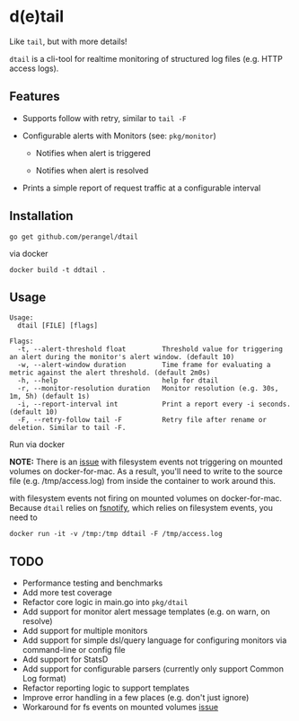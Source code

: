 d(e)tail
======

Like `tail`, but with more details!

`dtail` is a cli-tool for realtime monitoring of structured log files (e.g. HTTP access logs).

Features
--------

* Supports follow with retry, similar to `tail -F`

* Configurable alerts with Monitors (see: `pkg/monitor`)

    * Notifies when alert is triggered 

    * Notifies when alert is resolved

* Prints a simple report of request traffic at a configurable interval

Installation
------------

```
go get github.com/perangel/dtail
```

via docker

```
docker build -t ddtail .
```

Usage
-----
```
Usage:
  dtail [FILE] [flags]

Flags:
  -t, --alert-threshold float         Threshold value for triggering an alert during the monitor's alert window. (default 10)
  -w, --alert-window duration         Time frame for evaluating a metric against the alert threshold. (default 2m0s)
  -h, --help                          help for dtail
  -r, --monitor-resolution duration   Monitor resolution (e.g. 30s, 1m, 5h) (default 1s)
  -i, --report-interval int           Print a report every -i seconds. (default 10)
  -F, --retry-follow tail -F          Retry file after rename or deletion. Similar to tail -F.
  ```

Run via docker

**NOTE:** There is an [issue](https://github.com/docker/for-mac/issues/2375) with filesystem events not triggering on mounted volumes on docker-for-mac. As a result, you'll need to write to the source file (e.g. /tmp/access.log) from inside the container to work around this.

with filesystem events not firing on mounted volumes on docker-for-mac. Because `dtail` relies on [fsnotify](https://github.com/fsnotify/fsnotify), which relies on filesystem events, you need to 
```
docker run -it -v /tmp:/tmp ddtail -F /tmp/access.log
```

TODO
----

* Performance testing and benchmarks
* Add more test coverage
* Refactor core logic in main.go into `pkg/dtail`
* Add support for monitor alert message templates (e.g. on warn, on resolve)
* Add support for multiple monitors
* Add support for simple dsl/query language for configuring monitors via command-line or config file
* Add support for StatsD 
* Add support for configurable parsers (currently only support Common Log format)
* Refactor reporting logic to support templates
* Improve error handling in a few places (e.g. don't just ignore)
* Workaround for fs events on mounted volumes [issue](https://github.com/docker/for-mac/issues/2375)
